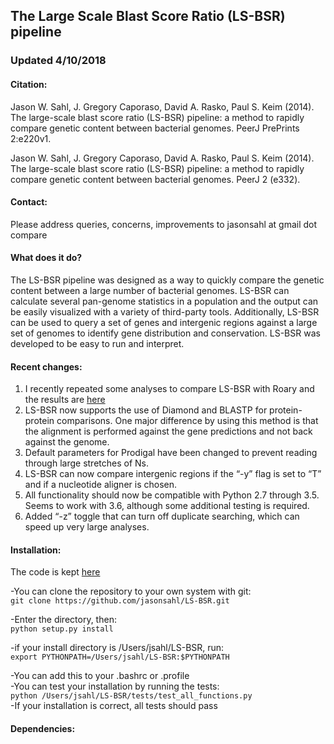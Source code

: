 ## The Large Scale Blast Score Ratio (LS-BSR) pipeline

### Updated 4/10/2018

#### Citation:
Jason W. Sahl, J. Gregory Caporaso, David A. Rasko, Paul S. Keim (2014). The large-scale
blast score ratio (LS-BSR) pipeline: a method to rapidly compare genetic content between
bacterial genomes. PeerJ PrePrints 2:e220v1.

Jason W. Sahl, J. Gregory Caporaso, David A. Rasko, Paul S. Keim (2014). The large-scale
blast score ratio (LS-BSR) pipeline: a method to rapidly compare genetic content between
bacterial genomes. PeerJ 2 (e332).

#### Contact:
Please address queries, concerns, improvements to jasonsahl at gmail dot compare

#### What does it do?
The LS-BSR pipeline was designed as a way to quickly compare the genetic content between
a large number of bacterial genomes. LS-BSR can calculate several pan-genome statistics in a
population and the output can be easily visualized with a variety of third-party tools.
Additionally, LS-BSR can be used to query a set of genes and intergenic regions against a
large set of genomes to identify gene distribution and conservation. LS-BSR was developed to
be easy to run and interpret.

#### Recent changes:
1. I recently repeated some analyses to compare LS-BSR with Roary and the results are [here](https://github.com/jasonsahl/LS-BSR/wiki/Some-thoughts-on-comparing-Roary-to-LS-BSR)
2. LS-BSR now supports the use of Diamond and BLASTP for protein-protein comparisons.
One major difference by using this method is that the alignment is performed against the
gene predictions and not back against the genome.
3. Default parameters for Prodigal have been changed to prevent reading through large
stretches of Ns.
4. LS-BSR can now compare intergenic regions if the “-y” flag is set to “T” and if a nucleotide
aligner is chosen.
5. All functionality should now be compatible with Python 2.7 through 3.5. Seems to work with
3.6, although some additional testing is required.
6. Added “-z” toggle that can turn off duplicate searching, which can speed up very large
analyses.

#### Installation:

The code is kept [here](https://github.com/jasonsahl/LS-BSR.git)

-You can clone the repository to your own system with git:  
```git clone https://github.com/jasonsahl/LS-BSR.git```

-Enter the directory, then:  
```python setup.py install```

-if your install directory is /Users/jsahl/LS-BSR, run:  
```export PYTHONPATH=/Users/jsahl/LS-BSR:$PYTHONPATH```

-You can add this to your .bashrc or .profile  
-You can test your installation by running the tests:  
```python /Users/jsahl/LS-BSR/tests/test_all_functions.py```  
-If your installation is correct, all tests should pass  

#### Dependencies:
